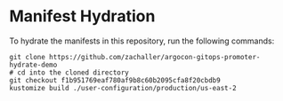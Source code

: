 # Manifest Hydration

To hydrate the manifests in this repository, run the following commands:

```shell
git clone https://github.com/zachaller/argocon-gitops-promoter-hydrate-demo
# cd into the cloned directory
git checkout f1b951769eaf780af9b8c60b2095cfa8f20cbdb9
kustomize build ./user-configuration/production/us-east-2
```
